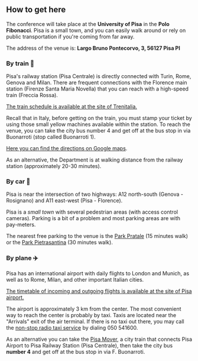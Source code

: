 ## How to get here

The conference will take place at the **University of Pisa** in the **Polo Fibonacci**. Pisa is a small town, and you can easily walk around or rely on public transportation if you're coming from far away.

The address of the venue is: **Largo Bruno Pontecorvo, 3, 56127 Pisa PI**

### **By train** 🚄

Pisa's railway station (Pisa Centrale) is directly connected with Turin, Rome, Genova and Milan. There are frequent connections with the Florence main station (Firenze Santa Maria Novella) that you can reach with a high-speed train (Freccia Rossa).

[The train schedule is available at the site of Trenitalia.](http://www.trenitalia.com)

Recall that in Italy, before getting on the train, you must stamp your ticket by using those small yellow machines available within the station.
To reach the venue, you can take the city bus number 4 and get off at the bus stop in via Buonarroti (stop called Buonarroti 1).

[Here you can find the directions on Google maps](https://goo.gl/maps/i8kgqhRBj752).

As an alternative, the Department is at walking distance from the railway station (approximately 20-30 minutes).

### **By car** 🚗

Pisa is near the intersection of two highways: A12 north-south (Genova - Rosignano) and A11 east-west (Pisa - Florence).

Pisa is a _small town_ with several pedestrian areas (with access control cameras). Parking is a bit of a problem and most parking areas are with pay-meters.

The nearest free parking to the venue is the [Park Pratale](https://goo.gl/maps/1xpJnXVLowJ2) (15 minutes walk) or the [Park Pietrasantina](https://goo.gl/maps/Cbi9aZy5qi92) (30 minutes walk).

### **By plane** ✈️

Pisa has an international airport with daily flights to London and Munich, as well as to Rome, Milan, and other important Italian cities.

[The timetable of incoming and outgoing flights is available at the site of Pisa airport.](http://www.pisa-airport.com/it/i-passeggeri/arrivi/orario-generale.html)

The airport is approximately 3 km from the center. The most convenient way to reach the center is probably by taxi. Taxis are located near the "Arrivals" exit of the air terminal. If there is no taxi out there, you may call the [non-stop radio taxi service](http://www.cotapi.it/en/) by dialing 050 541600.

As an alternative you can take the [Pisa Mover](http://pisa-mover.com/en/), a city train that connects Pisa Airport to Pisa Railway Station (Pisa Centrale), then take the city bus **number 4** and get off at the bus stop in via F. Buonarroti.
